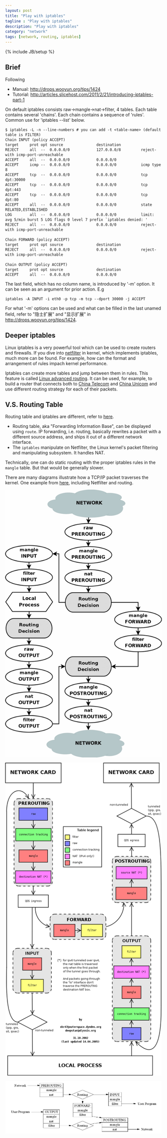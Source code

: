 ```yaml
---
layout: post
title: "Play with iptables"
tagline : "Play with iptables"
description: "Play with iptables"
category: "network"
tags: [network, routing, iptables]
---
```

{% include JB/setup %}

## Brief

Following 

* Manual: <http://drops.wooyun.org/tips/1424>
* Tutorial: <http://articles.slicehost.com/2011/2/21/introducing-iptables-part-1>

On default iptables consists raw->mangle->nat->filter, 4 tables. Each table contains several 'chains'. Each chain contains a sequence of 'rules'. Common use for 'iptables --list' below.

```
$ iptables -L -n --line-numbers # you can add -t <table-name> (default table is FILTER)
Chain INPUT (policy ACCEPT)
target     prot opt source               destination         
REJECT     all  --  0.0.0.0/0            127.0.0.0/8         reject-with icmp-port-unreachable 
ACCEPT     all  --  0.0.0.0/0            0.0.0.0/0           
ACCEPT     icmp --  0.0.0.0/0            0.0.0.0/0           icmp type 8 
ACCEPT     tcp  --  0.0.0.0/0            0.0.0.0/0           tcp dpt:30000 
ACCEPT     tcp  --  0.0.0.0/0            0.0.0.0/0           tcp dpt:443 
ACCEPT     tcp  --  0.0.0.0/0            0.0.0.0/0           tcp dpt:80 
ACCEPT     all  --  0.0.0.0/0            0.0.0.0/0           state RELATED,ESTABLISHED 
LOG        all  --  0.0.0.0/0            0.0.0.0/0           limit: avg 5/min burst 5 LOG flags 0 level 7 prefix `iptables denied: ' 
REJECT     all  --  0.0.0.0/0            0.0.0.0/0           reject-with icmp-port-unreachable 

Chain FORWARD (policy ACCEPT)
target     prot opt source               destination         
REJECT     all  --  0.0.0.0/0            0.0.0.0/0           reject-with icmp-port-unreachable 

Chain OUTPUT (policy ACCEPT)
target     prot opt source               destination         
ACCEPT     all  --  0.0.0.0/0            0.0.0.0/0  
```

The last field, which has no column name, is introduced by '-m' option. It can be seen as an argument for prior action. E.g

```
iptables -A INPUT -i eth0 -p tcp -m tcp --dport 30000 -j ACCEPT
```

For what '-m' options can be used and what can be filled in the last unamed field, refer to "隐士扩展" and "显示扩展" in <http://drops.wooyun.org/tips/1424>.

## Deeper iptables

Linux iptables is a very powerful tool which can be used to create routers and firewalls. If you dive into [netfilter](http://www.netfilter.org/) in kernel, which implements iptables, much more can be found. For example, how can the format and arrangement of rules impach kernel performance.

Iptables can create more tables and jump between them in rules. This feature is called [Linux advanced routing](http://www.lartc.org/LARTC-zh_CN.GB2312.pdf). It can be used, for example, to build a router that connects both to [China Telecom](http://baike.baidu.com/view/91684.htm) and [China Unicom](http://baike.baidu.com/view/2131714.htm) and use different routing strategy for each of their packets.

## V.S. Routing Table

Routing table and iptables are different, refer to [here](http://superuser.com/questions/419659/iptables-vs-route).

* Routing table, aka "Forwarding Information Base", can be displayed using `route`.  IP forwarding, i.e. routing, basically rewrites a packet with a different source address, and ships it out of a different network interface.
* The `iptables` manipulate on Netfilter, the Linux kernel's packet filtering and manipulating subsystem. It handles NAT.

Technically, one can do static routing with the proper iptables rules in the `mangle` table. But that would be generally slower.

There are many diagrams illustrate how a TCP/IP packet traverses the kernel. One example from [here](http://www.adminsehow.com/2011/09/iptables-packet-traverse-map/), including Netfilter and routing.

![iptables packet traverse map 1](/images/iptables-packet-traverse-map-1.jpg "iptables packet traverse map 1")

![iptables packet traverse map 2](/images/iptables-packet-traverse-map-2.png "iptables packet traverse map 1")

![iptables packet traverse map 3](/images/iptables-packet-traverse-map-3.png "iptables packet traverse map 1")

